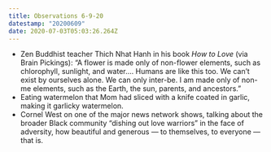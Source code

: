 ```yaml
---
title: Observations 6-9-20
datestamp: "20200609"
date: 2020-07-03T05:03:26.264Z
---
```

- Zen Buddhist teacher Thich Nhat Hanh in his book *How to Love* (via Brain Pickings): “A flower is made only of non-flower elements, such as chlorophyll, sunlight, and water.… Humans are like this too. We can’t exist by ourselves alone. We can only inter-be. I am made only of non-me elements, such as the Earth, the sun, parents, and ancestors.”
- Eating watermelon that Mom had sliced with a knife coated in garlic, making it garlicky watermelon.
- Cornel West on one of the major news network shows, talking about the broader Black community “dishing out love warriors” in the face of adversity, how beautiful and generous — to themselves, to everyone — that is.